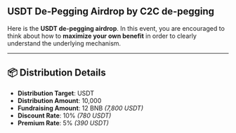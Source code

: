 ## USDT De-Pegging Airdrop by C2C de-pegging

Here is the **USDT de-pegging airdrop**. In this event, you are encouraged to think about how to **maximize your own benefit** in order to clearly understand the underlying mechanism.

---

## 📦 Distribution Details

- **Distribution Target**: USDT  
- **Distribution Amount**: 10,000  
- **Fundraising Amount**: 12 BNB *(7,800 USDT)*  
- **Discount Rate**: 10% *(780 USDT)*  
- **Premium Rate**: 5% *(390 USDT)*
